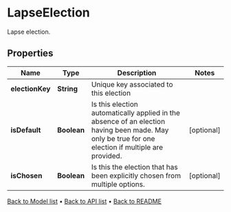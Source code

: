 

# LapseElection

Lapse election.

## Properties

| Name | Type | Description | Notes |
|------------ | ------------- | ------------- | -------------|
|**electionKey** | **String** | Unique key associated to this election |  |
|**isDefault** | **Boolean** | Is this election automatically applied in the absence of an election having been made.  May only be true for one election if multiple are provided. |  [optional] |
|**isChosen** | **Boolean** | Is this the election that has been explicitly chosen from multiple options. |  [optional] |



[Back to Model list](../README.md#documentation-for-models) &#8226; [Back to API list](../README.md#documentation-for-api-endpoints) &#8226; [Back to README](../README.md)



